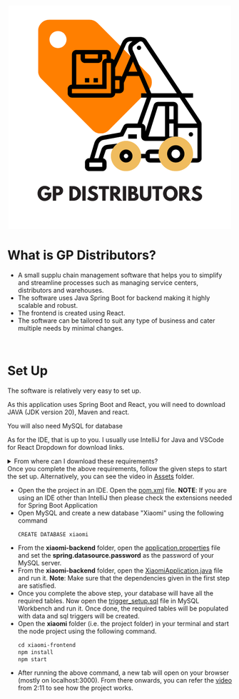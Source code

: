 <p align="center">
  <img src="https://github.com/gauridahake24/Xiaomi/blob/master/Assets/GP%20Distributors.png" / alt="Source Not Found">
</p>

# What is GP Distributors?
<p>
<ul>
  <li>A small supplu chain management software that helps you to simplify and streamline processes such as managing service centers, distributors and warehouses.</li>
  <li>The software uses Java Spring Boot for backend making it highly scalable and robust.</li>
  <li>The frontend is created using React.</li>
  <li>The software can be tailored to suit any type of business and  cater multiple needs by minimal changes.</li>
</ul>
</p>
<br>

# Set Up
<p>
  The software is relatively very easy to set up.
</p>
<p>
  As this application uses Spring Boot and React, you will need to download JAVA (JDK version 20), Maven and react.
</p>
<p>
  You will also need MySQL for database
</p>
<p>
  As for the IDE, that is up to you. I usually use IntelliJ for Java and VSCode for React
  Dropdown for download links.
</p>
<details>
<summary>From where can I download these requirements?</summary>
<br>
    JDK: https://www.oracle.com/java/technologies/downloads/
    <br>
    Maven: https://maven.apache.org/download.cgi
    <br>
    Node: https://nodejs.org/en/download
    <br>
    IntelliJ IDE: https://www.jetbrains.com/idea/download/
    <br>
    VS Code: https://code.visualstudio.com/download
    <br>
    MySQL: https://www.mysql.com/downloads/

</details>
Once you complete the above requirements, follow the given steps to start the set up. Alternatively, you can see the video in <a href="/Assets">Assets</a> folder.
<ul>
  <li> Open the the project in an IDE. Open the <a href="xiaomi-backend/pom.xml">pom.xml</a> file. <b>NOTE</b>: If you are using an IDE other than IntelliJ then please check the extensions needed for Spring Boot Application
  </li>
  <li>
  Open MySQL and create a new database "Xiaomi" using the following command
  <p>
    
    CREATE DATABASE xiaomi
  </p>
</li>

<li>
  From the <b>xiaomi-backend</b> folder, open the <a href="xiaomi-backend/src/main/resources/application.properties">application.properties</a> file and set the <b>spring.datasource.password</b> as the password of your MySQL server.
</li>
<li>
  From the <b>xiaomi-backend</b> folder, open the <a href="xiaomi-backend/src/main/java/com/application/xiaomi/XiaomiApplication.java">XiaomiApplication.java</a> file and run it. <b>Note</b>: Make sure that the dependencies given in the first step are satisfied.
</li>
<li>
  Once you complete the above step, your database will have all the required tables. Now open the <a href="Assets/trigger_setup.sql">trigger_setup.sql</a> file in MySQL Workbench and run it. Once done, the required tables will be populated with data and sql triggers will be created.
</li>
<li>
  Open the <b>xiaomi</b> folder (i.e. the project folder) in your terminal and start the node project using the following command.
  <p>

    cd xiaomi-frontend
    npm install
    npm start
  </p>
</li>
<li>
  After running the above command, a new tab will open on your browser (mostly on localhost:3000). From there onwards, you can refer the <a href="Assets/Xiaomi-Final-Video.mkv">video</a> from 2:11 to see how the project works.
</li>
</ul>


